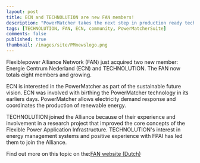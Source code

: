 ```yaml
---
layout: post
title: ECN and TECHNOLUTION are new FAN members!
description: "PowerMatcher takes the next step in production ready technology"
tags: [TECHNOLUTION, FAN, ECN, community, PowerMatcherSuite]
comments: false
published: true
thumbnail: /images/site/PMnewslogo.png
---
```


Flexiblepower Alliance Network (FAN) just acquired two new member: Energie
Centrum Nederland (ECN) and TECHNOLUTION. The FAN now totals eight members and growing.

ECN is interested in the PowerMatcher as part of the sustainable future vision. ECN was involved with birthing the PowerMatcher technology in its earliers days. PowerMatcher allows electricity demand response and coordinates the production of renewable energy.

TECHNOLUTION  joined the Alliance because of their experience and involvement in a research project that improved the core concepts of the Flexible Power Application Infrastructure. TECHNOLUTION's interest in energy management systems and positive experience with FPAI has led them to join the Alliance.

Find out more on this topic on the:[FAN website (Dutch)](http://www.flexiblepower.org/wp-content/uploads/2015/03/FAN-Persbericht-20150324-ECN-en-Technolution-treden-toe.pdf)
